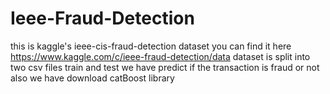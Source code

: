 # Ieee-Fraud-Detection
this is kaggle's ieee-cis-fraud-detection dataset you can find it here https://www.kaggle.com/c/ieee-fraud-detection/data
dataset is split into two csv files train and test
we have predict if the transaction is fraud or not
also we have download catBoost library
